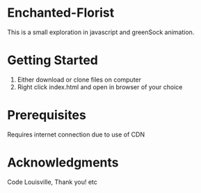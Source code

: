 # Enchanted-Florist

This is a small exploration in javascript and greenSock animation.

# Getting Started

1. Either download or clone files on computer
2. Right click index.html and open in browser of your choice

# Prerequisites

Requires internet connection due to use of CDN

# Acknowledgments

Code Louisville, Thank you!
etc

